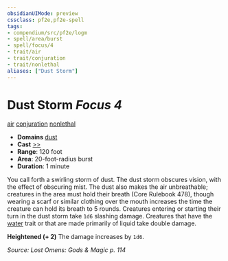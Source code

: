 ```yaml
---
obsidianUIMode: preview
cssclass: pf2e,pf2e-spell
tags:
- compendium/src/pf2e/logm
- spell/area/burst
- spell/focus/4
- trait/air
- trait/conjuration
- trait/nonlethal
aliases: ["Dust Storm"]
---
```

# Dust Storm *Focus 4*   
[air](rules/traits/air.md "Air Energy & Element Trait")  [conjuration](rules/traits/conjuration.md "Conjuration School Trait")  [nonlethal](rules/traits/nonlethal.md "Nonlethal Weapon Trait")  

- **Domains** [dust](compendium/setting/domains.md#Dust)
- **Cast** [>>](rules/core-rulebook/chapter-9-playing-the-game.md#Actions "Two-Action") 
- **Range**: 120 foot
- **Area**: 20-foot-radius burst
- **Duration**: 1 minute

You call forth a swirling storm of dust. The dust storm obscures vision, with the effect of obscuring mist. The dust also makes the air unbreathable; creatures in the area must hold their breath (Core Rulebook 478), though wearing a scarf or similar clothing over the mouth increases the time the creature can hold its breath to 5 rounds. Creatures entering or starting their turn in the dust storm take `1d6` slashing damage. Creatures that have the [water](rules/traits/water.md "Water Energy & Element Trait") trait or that are made primarily of liquid take double damage.

**Heightened (+ 2)** The damage increases by `1d6`.

*Source: Lost Omens: Gods & Magic p. 114*